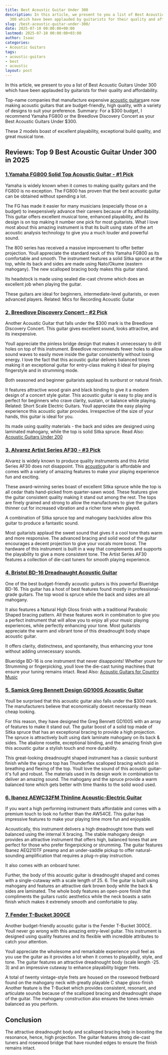 ```yaml
---
title: Best Acoustic Guitar Under 300
description: In this article, we present to you a list of Best Acoustic Guitars Under
  300 which have been applauded by guitarists for their quality and affordability....
slug: /best-acoustic-guitar-under-300/
date: 2025-07-10 00:00:00+00:00
lastmod: 2025-07-10 00:00:00+03:00
author: Isaac
categories:
- Acoustic Guitars
tags:
- acoustic-guitars
- best
- acoustic
layout: post
---
```

In this article, we present to you a list of Best Acoustic Guitars Under 300 which have been applauded by guitarists for their quality and affordability.

Top-name companies that manufacture expensive [acoustic guitars](https://en.wikipedia.org/wiki/Acoustic_guitar)are now making acoustic guitars that are budget-friendly, high quality, with a variety of designs to suit your preference. Summary: For a $300 budget, I recommend Yamaha FG800 or the Breedlove Discovery Concert as your Best Acoustic Guitars Under $300.

These 2 models boast of excellent playability, exceptional build quality, and great musical tone.

##  Reviews: Top 9 Best Acoustic Guitar Under 300 in 2025

###  [1.Yamaha FG800 Solid Top Acoustic Guitar - #1 Pick](https://www.amazon.com/dp/B01C92QHLC/?tag=p-policy-20)

Yamaha is widely known when it comes to making quality guitars and the FG800 is no exception. The FG800 has proven that the best acoustic guitar can be obtained without spending a lot.

The FG has made it easier for many musicians (especially those on a budget) to inexpensively advance their careers because of its affordability. This guitar offers excellent musical tone, enhanced playability, and its design is on top making it number one pick for most guitarists. What I love most about this amazing instrument is that its built using state of the art acoustic analysis technology to give you a much louder and powerful sound.

The 800 series has received a massive improvement to offer better projection. Youll appreciate the standard neck of this Yamaha FG800 as its comfortable and smooth. The instrument features a solid Sitka spruce at the top, while its back and sides are made using Nato/Okume (eastern mahogany). The new scalloped bracing body makes this guitar stand.

Its headstock is made using sealed die-cast chrome which does an excellent job when playing the guitar.

These guitars are ideal for beginners, intermediate-level guitarists, or even advanced players. Related: Mics for Recording Acoustic Guitar

###  [2. Breedlove Discovery Concert - #2 Pick](https://www.amazon.com/dp/B00HWIC3JY/?tag=p-policy-20)

Another Acoustic Guitar that falls under the $300 mark is the Breedlove Discovery Concert. This guitar gives excellent sound, looks attractive, and its inexpensive.

Youll appreciate the pinless bridge design that makes it unnecessary to drill holes on top of this instrument. Breedlove recommends fewer holes to allow sound waves to easily move inside the guitar consistently without losing energy. I love the fact that this acoustic guitar delivers balanced tones making it an exceptional guitar for entry-class making it ideal for playing fingerstyle and in strumming mode.

Both seasoned and beginner guitarists applaud its sunburst or natural finish.

It features attractive wood grain and black binding to give it a modern design of a concert style guitar. This acoustic guitar is easy to play and is perfect for beginners who crave clarity, sustain, or balance while playing. Related: Short Scale Electric Guitars. Youll appreciate the easy playing experience this acoustic guitar provides. Irrespective of the size of your hands, this guitar is ideal for you.

Its made using quality materials - the back and sides are designed using laminated mahogany, while the top is solid Sitka spruce. Read Also: [Acoustic Guitars Under 200](https://pestpolicy.com/best-[acoustic-guitars](https://pestpolicy.com/best-acoustic-guitar-for-small-hands/)-under-200/)

###  [3. Alvarez Artist Series AF30 - #3 Pick](https://www.amazon.com/dp/B07DP3PP94/?tag=p-policy-20)

Alvarez is widely known to produce quality instruments and this Artist Series AF30 does not disappoint. This [acoustic](https://pestpolicy.com/best-acoustic-guitar-under-1500/)guitar is affordable and comes with a variety of amazing features to make your playing experience fun and exciting.

These award-winning series boast of excellent Sitka spruce while the top is all cedar thats hand-picked from quarter-sawn wood. These features give the guitar consistent quality making it stand out among the rest. The tops are finely grained and strong to allow the manufactures to give the guitars thinner cut for increased vibration and a richer tone when played.

A combination of Sitka spruce top and mahogany back/sides allow this guitar to produce a fantastic sound.

Most guitarists applaud the sweet sound that gives it a cool tone thats warm and more responsive. The advanced bracing and solid wood of the guitar encourages a decent projection to give your vocals more boost. The hardware of this instrument is built in a way that complements and supports the playability to give a more consistent tone. The Artist Series AF30 features a collection of die-cast tuners for smooth playing experience.

###  [4. Bristol BD-16 Dreadnaught Acoustic Guitar](https://www.amazon.com/dp/B001OMI41A/?tag=p-policy-20)

One of the best budget-friendly acoustic guitars is this powerful Blueridge BD-16. This guitar has a host of best features found mostly in professional-grade guitars. The top wood is spruce while the back and sides are all mahogany.

It also features a Natural High Gloss finish with a traditional Parabolic Shaped bracing pattern. All these features work in combination to give you a perfect instrument that will allow you to enjoy all your music playing experiences, while perfectly enhancing your tone. Most guitarists appreciate the warm and vibrant tone of this dreadnought body shape acoustic guitar.

It offers clarity, distinctness, and spontaneity, thus enhancing your tone without adding unnecessary sounds.

Blueridge BD-16 is one instrument that never disappoints! Whether youre for Strumming or fingerpicking, youll love the die-cast tuning machines that ensure your tuning remains intact. Read Also: [Acoustic Guitars for Country Music](https://pestpolicy.com/best-acoustic-guitars-for-country-music/)

###  [5. Samick Greg Bennett Design GD100S Acoustic Guitar](https://www.amazon.com/dp/B00AH9PGNK/?tag=p-policy-20)

Youll be surprised that this acoustic guitar also falls under the $300 mark. The manufacturers believe that economically doesnt necessarily mean cheap looking.

For this reason, they have designed the Greg Bennett GD100S with an array of features to make it stand out. The guitar boost of a solid top made of Sitka spruce that has an exceptional bracing to provide a high projection. The spruce is attractively built using dark laminate mahogany on its back & sides. The abalone rosette, exceptional binding, and the amazing finish give this acoustic guitar a stylish touch and more durability.

This great-looking dreadnought shaped instrument has a classic sunburst finish while the spruce top has Thunderflex scalloped bracing which aid in breathing and flexing of the top. Youll love the sound of this acoustic guitar- it's full and robust. The materials used in its design work in combination to deliver an amazing sound. The mahogany and the spruce provide a warm balanced tone which gets better with time thanks to the solid wood used.

###  [6. Ibanez AEWC32FM Thinline Acoustic-Electric Guitar](https://www.amazon.com/dp/B075SXKPNV/?tag=p-policy-20)

If you want a high performing instrument thats affordable and comes with a premium touch to look no further than the AW54CE. This guitar has impressive features to make your playing time more fun and enjoyable.

Acoustically, this instrument delivers a high dreadnought tone thats well balanced using the internal X bracing. The stable mahogany design provides an attractive instrument that offers high, balanced tones that are perfect for those who prefer fingerpicking or strumming. The guitar features Ibanez AEQ210TF preamp and an under-saddle pickup to offer natural-sounding amplification that requires a plug-n-play instruction.

It also comes with an onboard tuner.

Further, the body of this acoustic guitar is dreadnought shaped and comes with a single-cutaway with a scale length of 25. 6. The guitar is built using mahogany and features an attractive dark brown body while the back & sides are laminated. The whole body features an open-pore finish that compliments the guitars rustic aesthetics while the neck boasts a satin finish which makes it extremely smooth and comfortable to play.

###  [7. Fender T-Bucket 300CE](https://www.amazon.com/dp/B07DP3PP94/?tag=p-policy-20)

Another budget-friendly acoustic guitar is the Fender T-Bucket 300CE. Youll never go wrong with this amazing entry-level guitar. This instrument is designed using quality features and its flexible with incredible attributes to catch your attention.

Youll appreciate the wholesome and remarkable experience youll feel as you use the guitar as it provides a lot when it comes to playability, style, and tone. The guitar features an attractive dreadnought body (scale length -25. 3) and an impressive cutaway to enhance playability bigger frets.

A total of twenty vintage-style frets are housed on the rosewood fretboard found on the mahogany neck with greatly playable C shape gloss-finish Another feature is the T-Bucket which provides consistent, resonant, and articulate sounds because of the scalloped bracing and dreadnought shape of the guitar. The mahogany construction also ensures the tones remain balanced as you perform.

##  Conclusion

The attractive dreadnought body and scalloped bracing help in boosting the resonance, hence, high projection. The guitar features strong die-cast tuners and rosewood bridge that have rounded edges to ensure the finish remains intact.